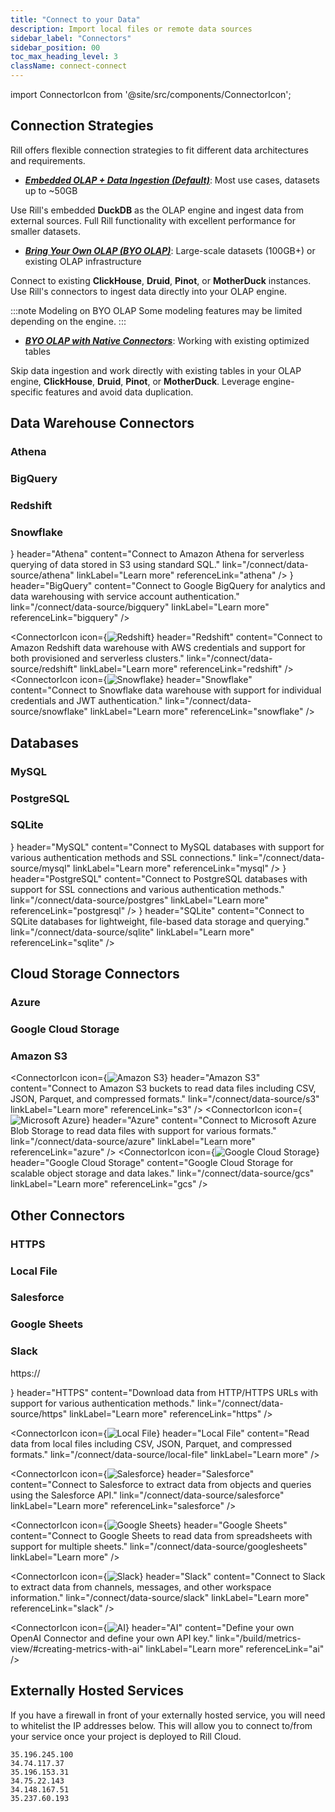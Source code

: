 ```yaml
---
title: "Connect to your Data"
description: Import local files or remote data sources
sidebar_label: "Connectors"
sidebar_position: 00
toc_max_heading_level: 3
className: connect-connect
---
```


<!-- WARNING: There are links to this page in source code. If you move it, find and replace the links and consider adding a redirect in docusaurus.config.js. -->

import ConnectorIcon from '@site/src/components/ConnectorIcon';

## Connection Strategies

Rill offers flexible connection strategies to fit different data architectures and requirements.

- _[**Embedded OLAP + Data Ingestion (Default)**](#data-warehouse-connectors)_: Most use cases, datasets up to ~50GB

Use Rill's embedded **DuckDB** as the OLAP engine and ingest data from external sources. Full Rill functionality with excellent performance for smaller datasets.


- _[**Bring Your Own OLAP (BYO OLAP)**](/connect/olap)_: Large-scale datasets (100GB+) or existing OLAP infrastructure

Connect to existing **ClickHouse**, **Druid**, **Pinot**, or **MotherDuck** instances. Use Rill's connectors to ingest data directly into your OLAP engine.

:::note Modeling on BYO OLAP
 Some modeling features may be limited depending on the engine.
:::

-  _[**BYO OLAP with Native Connectors**](/connect/olap)_: Working with existing optimized tables

Skip data ingestion and work directly with existing tables in your OLAP engine, **ClickHouse**, **Druid**, **Pinot**, or **MotherDuck**. Leverage engine-specific features and avoid data duplication.




## Data Warehouse Connectors

### Athena
### BigQuery
### Redshift
### Snowflake

<div className="connector-icon-grid">
  <ConnectorIcon
    icon={<img src="/img/connect/icons/Logo-Athena.svg" alt="Athena" />}
    header="Athena"
    content="Connect to Amazon Athena for serverless querying of data stored in S3 using standard SQL."
    link="/connect/data-source/athena"
    linkLabel="Learn more"
    referenceLink="athena"
  />
  <ConnectorIcon
    icon={<img src="/img/connect/icons/Logo-Bigquery.svg" alt="BigQuery" />}
    header="BigQuery"
    content="Connect to Google BigQuery for analytics and data warehousing with service account authentication."
    link="/connect/data-source/bigquery"
    linkLabel="Learn more"
    referenceLink="bigquery"
  />

  <ConnectorIcon
    icon={<img src="/img/connect/icons/Logo-Redshift.svg" alt="Redshift" />}
    header="Redshift"
    content="Connect to Amazon Redshift data warehouse with AWS credentials and support for both provisioned and serverless clusters."
    link="/connect/data-source/redshift"
    linkLabel="Learn more"
    referenceLink="redshift"
  />
  <ConnectorIcon
    icon={<img src="/img/connect/icons/Logo-Snowflake.svg" alt="Snowflake" />}
    header="Snowflake"
    content="Connect to Snowflake data warehouse with support for individual credentials and JWT authentication."
    link="/connect/data-source/snowflake"
    linkLabel="Learn more"
    referenceLink="snowflake"
  />

</div>

## Databases
### MySQL
### PostgreSQL
### SQLite

<div className="connector-icon-grid">
  <ConnectorIcon
    icon={<img src="/img/connect/icons/Logo-mysql.svg" alt="MySQL" />}
    header="MySQL"
    content="Connect to MySQL databases with support for various authentication methods and SSL connections."
    link="/connect/data-source/mysql"
    linkLabel="Learn more"
    referenceLink="mysql"
  />
  <ConnectorIcon
    icon={<img src="/img/connect/icons/Logo-Postgres.svg" alt="PostgreSQL" />}
    header="PostgreSQL"
    content="Connect to PostgreSQL databases with support for SSL connections and various authentication methods."
    link="/connect/data-source/postgres"
    linkLabel="Learn more"
    referenceLink="postgresql"
  />
  <ConnectorIcon
    icon={<img src="/img/connect/icons/Logo-SQLite.svg" alt="SQLite" />}
    header="SQLite"
    content="Connect to SQLite databases for lightweight, file-based data storage and querying."
    link="/connect/data-source/sqlite"
    linkLabel="Learn more"
    referenceLink="sqlite"
  />
</div>


## Cloud Storage Connectors

### Azure
### Google Cloud Storage
### Amazon S3

<div className="connector-icon-grid">

  <ConnectorIcon
    icon={<img src="/img/connect/icons/Logo-S3.svg" alt="Amazon S3" />}
    header="Amazon S3"
    content="Connect to Amazon S3 buckets to read data files including CSV, JSON, Parquet, and compressed formats."
    link="/connect/data-source/s3"
    linkLabel="Learn more"
    referenceLink="s3"
  />
  <ConnectorIcon
    icon={<img src="/img/connect/icons/Logo-Azure.svg" alt="Microsoft Azure" />}
    header="Azure"
    content="Connect to Microsoft Azure Blob Storage to read data files with support for various formats."
    link="/connect/data-source/azure"
    linkLabel="Learn more"
    referenceLink="azure"
  />
  <ConnectorIcon
    icon={<img src="/img/connect/icons/Logo-GCS.svg" alt="Google Cloud Storage" />}
    header="Google Cloud Storage"
    content="Google Cloud Storage for scalable object storage and data lakes."
    link="/connect/data-source/gcs"
    linkLabel="Learn more"
    referenceLink="gcs"
  />


</div>

## Other Connectors

### HTTPS
### Local File
### Salesforce
### Google Sheets
### Slack

<div className="connector-icon-grid">
  <ConnectorIcon
    icon={<p className="https-icon">https:// </p>}
    header="HTTPS"
    content="Download data from HTTP/HTTPS URLs with support for various authentication methods."
    link="/connect/data-source/https"
    linkLabel="Learn more"
    referenceLink="https"
  />

  <ConnectorIcon
    icon={<img src="/img/connect/icons/Logo-Local.svg" alt="Local File" />}
    header="Local File"
    content="Read data from local files including CSV, JSON, Parquet, and compressed formats."
    link="/connect/data-source/local-file"
    linkLabel="Learn more"
  />

  <ConnectorIcon
    icon={<img src="/img/connect/icons/Logo-Salesforce.svg" alt="Salesforce" />}
    header="Salesforce"
    content="Connect to Salesforce to extract data from objects and queries using the Salesforce API."
    link="/connect/data-source/salesforce"
    linkLabel="Learn more"
    referenceLink="salesforce"
  />

  <ConnectorIcon
    icon={<img src="/img/connect/icons/Logo-Sheets.svg" alt="Google Sheets" className="sheets-icon" />}
    header="Google Sheets"
    content="Connect to Google Sheets to read data from spreadsheets with support for multiple sheets."
    link="/connect/data-source/googlesheets"
    linkLabel="Learn more"
  />

  <ConnectorIcon
    icon={<img src="/img/connect/icons/Logo-Slack.svg" alt="Slack" className="sheets-icon" />}
    header="Slack"
    content="Connect to Slack to extract data from channels, messages, and other workspace information."
    link="/connect/data-source/slack"
    linkLabel="Learn more"
    referenceLink="slack"
  />

  <ConnectorIcon
    icon={<img src="/img/connect/icons/Logo-AI.svg" alt="AI" className="sheets-icon" />}
    header="AI"
    content="Define your own OpenAI Connector and define your own API key."
    link="/build/metrics-view/#creating-metrics-with-ai"
    linkLabel="Learn more"
    referenceLink="ai"
  />
</div>



## Externally Hosted Services
If you have a firewall in front of your externally hosted service, you will need to whitelist the IP addresses below. This will allow you to connect to/from your service once your project is deployed to Rill Cloud. 
```
35.196.245.100
34.74.117.37
35.196.153.31
34.75.22.143
34.148.167.51
35.237.60.193
```

